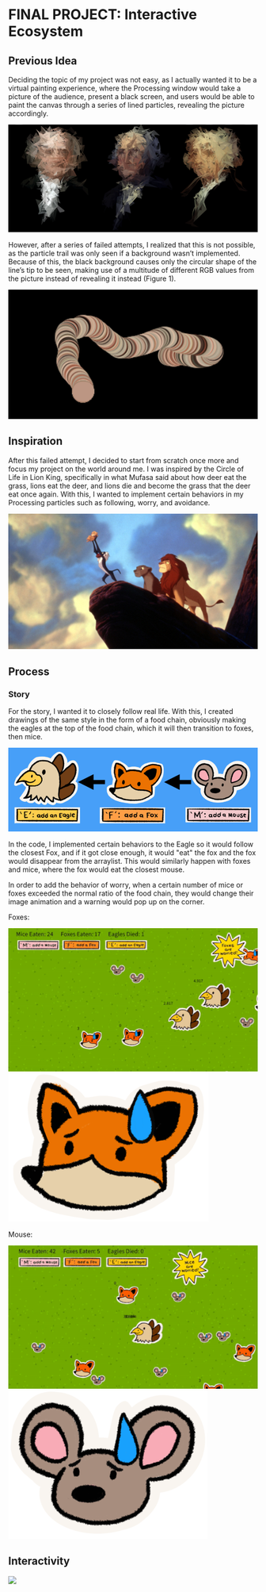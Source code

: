 # FINAL PROJECT: Interactive Ecosystem

## Previous Idea
Deciding the topic of my project was not easy, as I actually wanted it to be a virtual painting experience, where the Processing window would take a picture of the audience, present a black screen, and users would be able to paint the canvas through a series of lined particles, revealing the picture accordingly.

![](images/virtualpainting.png)

However, after a series of failed attempts, I realized that this is not possible, as the particle trail was only seen if a background wasn’t implemented. Because of this, the black background causes only the circular shape of the line’s tip to be seen, making use of a multitude of different RGB values from the picture instead of revealing it instead (Figure 1).

![](images/failattempt.png)

## Inspiration
 After this failed attempt, I decided to start from scratch once more and focus my project on the world around me. I was inspired by the Circle of Life in Lion King, specifically in what Mufasa said about how deer eat the grass, lions eat the deer, and lions die and become the grass that the deer eat once again. With this, I wanted to implement certain behaviors in my Processing particles such as following, worry, and avoidance.

![](images/lionking.jpg)

## Process
### Story
For the story, I wanted it to closely follow real life. With this, I created drawings of the same style in the form of a food chain, obviously making the eagles at the top of the food chain, which it will then transition to foxes, then mice.

![](images/circleoflife.png)

In the code, I implemented certain behaviors to the Eagle so it would follow the closest Fox, and if it got close enough, it would "eat" the fox and the fox would disappear from the arraylist. This would similarly happen with foxes and mice, where the fox would eat the closest mouse.

In order to add the behavior of worry, when a certain number of mice or foxes exceeded the normal ratio of the food chain, they would change their image animation and a warning would pop up on the corner.

Foxes:

![](images/worriedfox.gif)
![](images/foxworried.png)


Mouse:

![](images/worriedmouse.gif)
![](images/mouseworried.png)


## Interactivity

![](images/colortrack.gif)
